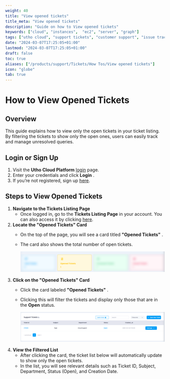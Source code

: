 ```yaml
---
weight: 40
title: "View opened tickets"
title_meta: "View opened tickets"
description: "Guide on how to View opened tickets"
keywords: ["cloud", "instances",  "ec2", "server", "graph"]
tags: ["utho cloud", "support tickets", "customer support", "issue tracking", "cloud helpdesk"]
date: "2024-03-07T17:25:05+01:00"
lastmod: "2024-03-07T17:25:05+01:00"
draft: false
toc: true
aliases: ["/products/support/Tickets/How Tos/View opened tickets"]
icon: "globe"
tab: true
---
```




# **How to View Opened Tickets**

## **Overview**

This guide explains how to view only the open tickets in your ticket listing. By filtering the tickets to show only the open ones, users can easily track and manage unresolved queries.

## **Login or Sign Up**

1. Visit the **Utho Cloud Platform** [login](https://console.utho.com/login) page.
2. Enter your credentials and click  **Login** .
3. If you’re not registered, sign up [here](https://console.utho.com/signup).

## **Steps to View Opened Tickets**

1. **Navigate to the Tickets Listing Page**
   * Once logged in, go to the **Tickets Listing Page** in your account. You can also access it by clicking [here](https://console.utho.com/ticket "Tickets Listing Page").
2. **Locate the "Opened Tickets" Card**
   * On the top of the page, you will see a card titled  **"Opened Tickets"** .
   * The card also shows the total number of open tickets.

     ![1743841442307](image/index/1743841442307.png)
3. **Click on the "Opened Tickets" Card**
   * Click the card labeled  **"Opened Tickets"** .
   * Clicking this will filter the tickets and display only those that are in the **Open** status.

     ![1743841460831](image/index/1743841460831.png)
4. **View the Filtered List**
   * After clicking the card, the ticket list below will automatically update to show only the open tickets.
   * In the list, you will see relevant details such as Ticket ID, Subject, Department, Status (Open), and Creation Date.
